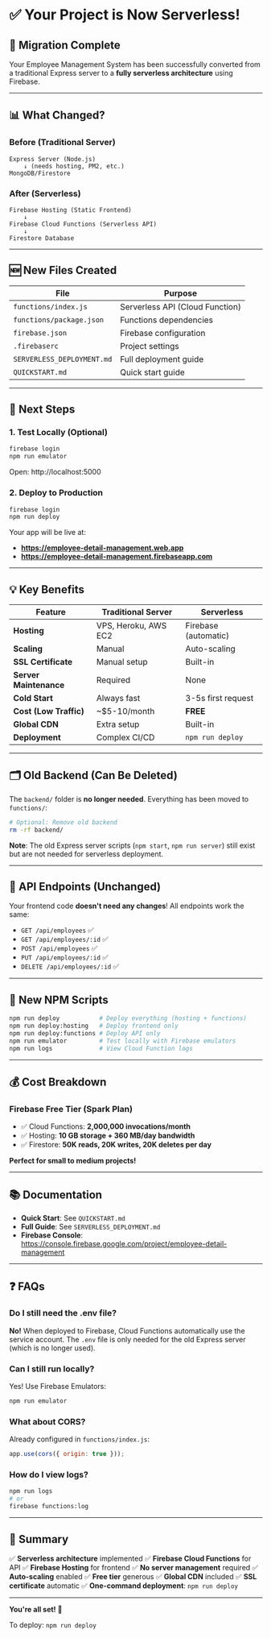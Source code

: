 # ✅ Your Project is Now Serverless!

## 🎉 Migration Complete

Your Employee Management System has been successfully converted from a traditional Express server to a **fully serverless architecture** using Firebase.

---

## 📊 What Changed?

### Before (Traditional Server)
```
Express Server (Node.js)
    ↓ (needs hosting, PM2, etc.)
MongoDB/Firestore
```

### After (Serverless)
```
Firebase Hosting (Static Frontend)
    ↓
Firebase Cloud Functions (Serverless API)
    ↓
Firestore Database
```

---

## 🆕 New Files Created

| File | Purpose |
|------|---------|
| `functions/index.js` | Serverless API (Cloud Function) |
| `functions/package.json` | Functions dependencies |
| `firebase.json` | Firebase configuration |
| `.firebaserc` | Project settings |
| `SERVERLESS_DEPLOYMENT.md` | Full deployment guide |
| `QUICKSTART.md` | Quick start guide |

---

## 🚀 Next Steps

### 1. Test Locally (Optional)
```bash
firebase login
npm run emulator
```
Open: http://localhost:5000

### 2. Deploy to Production
```bash
firebase login
npm run deploy
```

Your app will be live at:
- **https://employee-detail-management.web.app**
- **https://employee-detail-management.firebaseapp.com**

---

## 💡 Key Benefits

| Feature | Traditional Server | Serverless |
|---------|-------------------|------------|
| **Hosting** | VPS, Heroku, AWS EC2 | Firebase (automatic) |
| **Scaling** | Manual | Auto-scaling |
| **SSL Certificate** | Manual setup | Built-in |
| **Server Maintenance** | Required | None |
| **Cold Start** | Always fast | 3-5s first request |
| **Cost (Low Traffic)** | ~$5-10/month | **FREE** |
| **Global CDN** | Extra setup | Built-in |
| **Deployment** | Complex CI/CD | `npm run deploy` |

---

## 🗂️ Old Backend (Can Be Deleted)

The `backend/` folder is **no longer needed**. Everything has been moved to `functions/`:

```bash
# Optional: Remove old backend
rm -rf backend/
```

**Note**: The old Express server scripts (`npm start`, `npm run server`) still exist but are not needed for serverless deployment.

---

## 📝 API Endpoints (Unchanged)

Your frontend code **doesn't need any changes**! All endpoints work the same:

- `GET /api/employees` ✅
- `GET /api/employees/:id` ✅
- `POST /api/employees` ✅
- `PUT /api/employees/:id` ✅
- `DELETE /api/employees/:id` ✅

---

## 🔧 New NPM Scripts

```bash
npm run deploy           # Deploy everything (hosting + functions)
npm run deploy:hosting   # Deploy frontend only
npm run deploy:functions # Deploy API only
npm run emulator         # Test locally with Firebase emulators
npm run logs             # View Cloud Function logs
```

---

## 💰 Cost Breakdown

### Firebase Free Tier (Spark Plan)
- ✅ Cloud Functions: **2,000,000 invocations/month**
- ✅ Hosting: **10 GB storage + 360 MB/day bandwidth**
- ✅ Firestore: **50K reads, 20K writes, 20K deletes per day**

**Perfect for small to medium projects!**

---

## 📚 Documentation

- **Quick Start**: See `QUICKSTART.md`
- **Full Guide**: See `SERVERLESS_DEPLOYMENT.md`
- **Firebase Console**: https://console.firebase.google.com/project/employee-detail-management

---

## ❓ FAQs

### Do I still need the .env file?
**No!** When deployed to Firebase, Cloud Functions automatically use the service account. The `.env` file is only needed for the old Express server (which is no longer used).

### Can I still run locally?
Yes! Use Firebase Emulators:
```bash
npm run emulator
```

### What about CORS?
Already configured in `functions/index.js`:
```javascript
app.use(cors({ origin: true }));
```

### How do I view logs?
```bash
npm run logs
# or
firebase functions:log
```

---

## 🎯 Summary

✅ **Serverless architecture** implemented
✅ **Firebase Cloud Functions** for API
✅ **Firebase Hosting** for frontend
✅ **No server management** required
✅ **Auto-scaling** enabled
✅ **Free tier** generous
✅ **Global CDN** included
✅ **SSL certificate** automatic
✅ **One-command deployment**: `npm run deploy`

---

**You're all set! 🚀**

To deploy: `npm run deploy`
